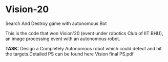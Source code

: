 # Vision-20
Search And Destroy game with autonomous Bot

This is the code that won Vision'20 (event under robotics Club of IIT BHU), an image processing event with an autonomous robot.

**TASK:**
Design a Completely Autonomous robot which could detect and hit the targets.Detailed PS can be found here Vision final PS.pdf


